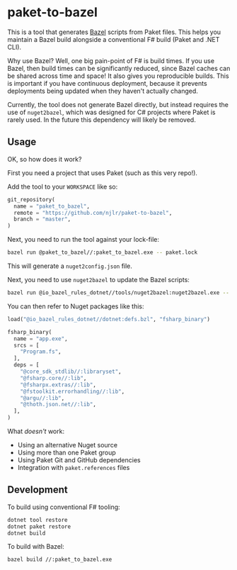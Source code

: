 # paket-to-bazel

This is a tool that generates [Bazel](https://bazel.build/) scripts from Paket files. This helps you maintain a Bazel build alongside a conventional F# build (Paket and .NET CLI).

Why use Bazel? Well, one big pain-point of F# is build times. If you use Bazel, then build times can be significantly reduced, since Bazel caches can be shared across time and space! It also gives you reproducible builds. This is important if you have continuous deployment, because it prevents deployments being updated when they haven't actually changed.

Currently, the tool does not generate Bazel directly, but instead requires the use of `nuget2bazel`, which was designed for C# projects where Paket is rarely used. In the future this dependency will likely be removed.

## Usage

OK, so how does it work?

First you need a project that uses Paket (such as this very repo!).

Add the tool to your `WORKSPACE` like so:

```python
git_repository(
  name = "paket_to_bazel",
  remote = "https://github.com/njlr/paket-to-bazel",
  branch = "master",
)
```

Next, you need to run the tool against your lock-file:

```bash
bazel run @paket_to_bazel//:paket_to_bazel.exe -- paket.lock
```

This will generate a `nuget2config.json` file.

Next, you need to use `nuget2bazel` to update the Bazel scripts:

```bash
bazel run @io_bazel_rules_dotnet//tools/nuget2bazel:nuget2bazel.exe -- sync -p $PWD
```

You can then refer to Nuget packages like this:

```python
load("@io_bazel_rules_dotnet//dotnet:defs.bzl", "fsharp_binary")

fsharp_binary(
  name = "app.exe",
  srcs = [
    "Program.fs",
  ],
  deps = [
    "@core_sdk_stdlib//:libraryset",
    "@fsharp.core//:lib",
    "@fsharpx.extras//:lib",
    "@fstoolkit.errorhandling//:lib",
    "@argu//:lib",
    "@thoth.json.net//:lib",
  ],
)
```

What *doesn't* work:

 * Using an alternative Nuget source
 * Using more than one Paket group
 * Using Paket Git and GitHub dependencies
 * Integration with `paket.references` files

## Development

To build using conventional F# tooling:

```bash
dotnet tool restore
dotnet paket restore
dotnet build
```

To build with Bazel:

```bash
bazel build //:paket_to_bazel.exe
```
